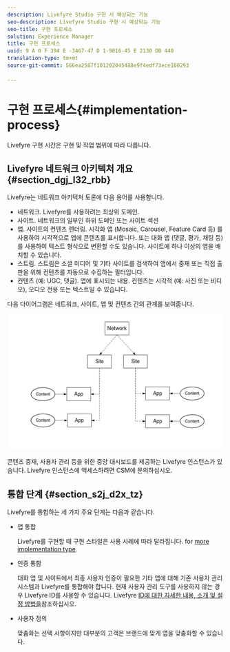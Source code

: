 ```yaml
---
description: Livefyre Studio 구현 시 예상되는 기능
seo-description: Livefyre Studio 구현 시 예상되는 기능
seo-title: 구현 프로세스
solution: Experience Manager
title: 구현 프로세스
uuid: 9 A 0 F 394 E -3467-47 D 1-9816-45 E 2130 DB 440
translation-type: tm+mt
source-git-commit: 566ea2587f101202045488e9f4edf73ece100293

---
```



# 구현 프로세스{#implementation-process}

Livefyre 구현 시간은 구현 및 작업 범위에 따라 다릅니다.

## Livefyre 네트워크 아키텍처 개요 {#section_dgj_l32_rbb}

Livefyre는 네트워크 아키텍처 토론에 다음 용어를 사용합니다.

* 네트워크. Livefyre를 사용하려는 최상위 도메인.
* 사이트. 네트워크의 일부인 하위 도메인 또는 사이트 섹션
* 앱. 사이트의 컨텐츠 렌더링. 시각화 앱 (Mosaic, Carousel, Feature Card 등) 를 사용하여 시각적으로 앱에 콘텐츠를 표시합니다. 또는 대화 앱 (댓글, 평가, 채팅 등) 를 사용하여 텍스트 형식으로 변환할 수도 있습니다. 사이트에 하나 이상의 앱을 배치할 수 있습니다.
* 스트림. 스트림은 소셜 미디어 및 기타 사이트를 검색하여 앱에서 중재 또는 직접 출판을 위해 컨텐츠를 자동으로 수집하는 필터입니다.
* 컨텐츠 (예: UGC, 댓글). 앱에 표시되는 내용. 컨텐츠는 시각적 (예: 사진 또는 비디오), 오디오 전용 또는 텍스트일 수 있습니다.

다음 다이어그램은 네트워크, 사이트, 앱 및 컨텐츠 간의 관계를 보여줍니다.

![](assets/network_site_architecture.png)

콘텐츠 중재, 사용자 관리 등을 위한 중앙 대시보드를 제공하는 Livefyre 인스턴스가 있습니다. Livefyre 인스턴스에 액세스하려면 CSM에 문의하십시오.

## 통합 단계 {#section_s2j_d2x_tz}

Livefyre를 통합하는 세 가지 주요 단계는 다음과 같습니다.

* 앱 통합

   Livefyre를 구현할 때 구현 스타일은 사용 사례에 따라 달라집니다. for [more implementation type](/help/implementation/c-getting-started/c-implementation-process/c-app-integration-types.md#c_app_integration_types).

* 인증 통합

   대화 앱 및 사이트에서 최종 사용자 인증이 필요한 기타 앱에 대해 기존 사용자 관리 시스템과 Livefyre를 통합해야 합니다. 현재 사용자 관리 도구를 사용하지 않는 경우 Livefyre ID를 사용할 수 있습니다. Livefyre [ID에 대한 자세한 내용, 소개 및 설정 방법을](/help/implementation/c-livefyre-identity-comp/c-livefyre-identity-comp.md#c_livefyre_identity)참조하십시오.

* 사용자 정의

   맞춤화는 선택 사항이지만 대부분의 고객은 브랜드에 맞게 앱을 맞춤화할 수 있습니다.


